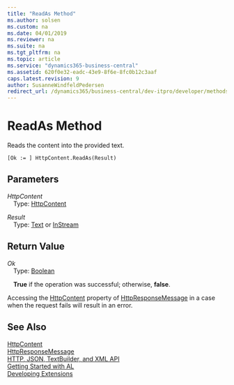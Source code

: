 ```yaml
---
title: "ReadAs Method"
ms.author: solsen
ms.custom: na
ms.date: 04/01/2019
ms.reviewer: na
ms.suite: na
ms.tgt_pltfrm: na
ms.topic: article
ms.service: "dynamics365-business-central"
ms.assetid: 620f0e32-eadc-43e9-8f6e-8fc0b12c3aaf
caps.latest.revision: 9
author: SusanneWindfeldPedersen
redirect_url: /dynamics365/business-central/dev-itpro/developer/methods-auto/library
---
```

<!--This topic is deprected, see redirection URL-->

# ReadAs Method
Reads the content into the provided text.

```
[Ok := ] HttpContent.ReadAs(Result)
```

## Parameters
*HttpContent*  
&emsp;Type: [HttpContent](httpcontent-class.md)

*Result*  
&emsp;Type: [Text](../datatypes/devenv-text-data-type.md) or [InStream](../datatypes/devenv-instream-and-outstream-data-types.md)

## Return Value
*Ok*  
&emsp;Type: [Boolean](../datatypes/devenv-boolean-data-type.md)  

&emsp;**True** if the operation was successful; otherwise, **false**.

Accessing the [HttpContent](httpcontent-class.md) property of [HttpResponseMessage](httpresponsemessage-class.md) in a case when the request fails will result in an error.

## See Also
[HttpContent](httpcontent-class.md)  
[HttpResponseMessage](httpresponsemessage-class.md)  
[HTTP, JSON, TextBuilder, and XML API](../devenv-restapi-overview.md)  
[Getting Started with AL](../devenv-get-started.md)  
[Developing Extensions](../devenv-dev-overview.md)  